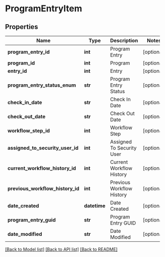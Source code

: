 # ProgramEntryItem

## Properties
Name | Type | Description | Notes
------------ | ------------- | ------------- | -------------
**program_entry_id** | **int** | Program Entry | [optional] 
**program_id** | **int** | Program | [optional] 
**entry_id** | **int** | Entry | [optional] 
**program_entry_status_enum** | **str** | Program Entry Status | [optional] 
**check_in_date** | **str** | Check In Date | [optional] 
**check_out_date** | **str** | Check Out Date | [optional] 
**workflow_step_id** | **int** | Workflow Step | [optional] 
**assigned_to_security_user_id** | **int** | Assigned To Security User | [optional] 
**current_workflow_history_id** | **int** | Current Workflow History | [optional] 
**previous_workflow_history_id** | **int** | Previous Workflow History | [optional] 
**date_created** | **datetime** | Date Created | [optional] 
**program_entry_guid** | **str** | Program Entry GUID | [optional] 
**date_modified** | **str** | Date Modified | [optional] 

[[Back to Model list]](../README.md#documentation-for-models) [[Back to API list]](../README.md#documentation-for-api-endpoints) [[Back to README]](../README.md)


